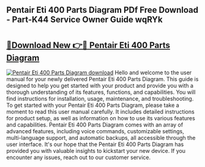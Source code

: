 ## Pentair Eti 400 Parts Diagram PDf Free Download - Part-K44 Service Owner Guide wqRYk

# <h2><a href="http://dfryalq.blite.top/?on=Pentair+Eti+400+Parts+Diagram">🔗Download New 👉🔴 Pentair Eti 400 Parts Diagram</a></h2>

[![Pentair Eti 400 Parts Diagram download](https://i.imgur.com/lujVjoI.png)](http://dfryalq.blite.top/?on=Pentair+Eti+400+Parts+Diagram)
Hello and welcome to the user manual for your newly delivered Pentair Eti 400 Parts Diagram. This guide is designed to help you get started with your product and provide you with a thorough understanding of its features, functions, and capabilities. You will find instructions for installation, usage, maintenance, and troubleshooting. To get started with your Pentair Eti 400 Parts Diagram, please take a moment to read this user manual carefully. It includes detailed instructions for product setup, as well as information on how to use its various features and capabilities. Pentair Eti 400 Parts Diagram comes with an array of advanced features, including voice commands, customizable settings, multi-language support, and automatic backups, all accessible through the user interface. It's our hope that the Pentair Eti 400 Parts Diagram has provided you with valuable insights to kickstart your new device. If you encounter any issues, reach out to our customer service.
